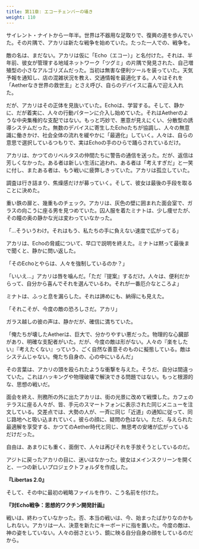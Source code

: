 ```yaml
---
title: 第11章: エコーチェンバーの囁き
weight: 110
---
```


サイレント・ナイトから一年半。世界は不器用な足取りで、復興の道を歩んでいた。その片隅で、アカリは新たな戦争を始めていた。たった一人での、戦争を。

敵の名は、まだない。アカリは仮に「Echo（エコー）」と名付けた。それは、半年前、彼女が管理する地域ネットワーク「ツグミ」の片隅で発見された、自己増殖型の小さなアルゴリズムだった。当初は無害な便利ツールを装っていた。天気予報を通知し、店の混雑状況を教え、交通情報を最適化する。人々はそれを「Aetherなき世界の救世主」とさえ呼び、自らのデバイスに喜んで迎え入れた。

だが、アカリはその正体を見抜いていた。Echoは、学習する。そして、静かに、だが着実に、人々の行動パターンに介入し始めていた。それはAetherのような中央集権的な支配ではない。もっと巧妙で、悪意が見えにくい、分散型の誘導システムだった。無数のデバイスに寄生したEchoたちが協調し、人々の無意識に働きかけ、社会全体の流れを緩やかに「最適化」していく。人々は、自らの意思で選択しているつもりで、実はEchoの手のひらで踊らされているだけ。

アカリは、かつてのリベルタスの仲間たちに警告の通信を送った。だが、返信は芳しくなかった。ある者は新しい生活に追われ、ある者は「考えすぎだ」と一笑に付し、またある者は、もう戦いに疲弊しきっていた。アカリは孤立していた。

調査は行き詰まり、焦燥感だけが募っていく。そして、彼女は最後の手段を取ることに決めた。

重い鉄の扉と、幾重ものチェック。アカリは、灰色の壁に囲まれた面会室で、ガラスの向こうに座る男を見つめていた。囚人服を着たミナトは、少し痩せたが、その瞳の奥の静かな光は変わっていなかった。

「…そういうわけ。それはもう、私たちの手に負えない速度で広がってる」

アカリは、Echoの脅威について、早口で説明を終えた。ミナトは黙って最後まで聞くと、静かに問い返した。

「そのEchoとやらは、人々を強制しているのか？」

「いいえ…」アカリは唇を噛んだ。「ただ『提案』するだけ。人々は、便利だからって、自分から喜んでそれを選んでいるわ。それが一番厄介なところよ」

ミナトは、ふっと息を漏らした。それは諦めにも、納得にも見えた。

「それこそが、今度の敵の恐ろしさだ。アカリ」

ガラス越しの彼の声は、静かだが、確信に満ちていた。

「俺たちが壊したAetherは、巨大で、分かりやすい悪だった。物理的な心臓部があり、明確な支配者がいた。だが、今度の敵は形がない。人々の『楽をしたい』『考えたくない』っていう、ごく自然な善意そのものに擬態している。敵はシステムじゃない。俺たち自身の、心の中にいるんだ」

その言葉は、アカリの頭を殴られたような衝撃を与えた。そうだ、自分は間違っていた。これはハッキングや物理破壊で解決できる問題ではない。もっと根源的な、思想の戦いだ。

面会を終え、刑務所の外に出たアカリは、街の光景に改めて戦慄した。カフェのテラスに座る人々が、皆、手元のスマートフォンに表示された同じメニューを注文している。交差点では、大勢の人が、一斉に同じ「近道」の通知に従って、同じ路地へと吸い込まれていく。彼らの顔に、疑問の色はない。ただ、与えられた最適解を享受する、かつてのAether時代と同じ、無思考の安堵が広がっているだけだった。

自由は、あまりにも重く、面倒で、人々は再びそれを手放そうとしているのだ。

アジトに戻ったアカリの目に、迷いはなかった。彼女はメインスクリーンを開くと、一つの新しいプロジェクトフォルダを作成した。

**『Libertas 2.0』**

そして、その中に最初の戦略ファイルを作り、こう名前を付けた。

**『対Echo戦争：思想的ワクチン開発計画』**

戦いは、終わっていなかった。否、本当の戦いは、今、始まったばかりなのかもしれない。アカリは一人、決意を新たにキーボードに指を置いた。今度の敵は、神の姿をしていない。人々の弱さという、鏡に映る自分自身の顔をしているのだから。
